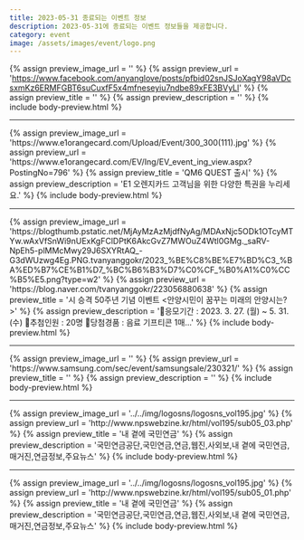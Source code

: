 ```yaml
---
title: 2023-05-31 종료되는 이벤트 정보
description: 2023-05-31에 종료되는 이벤트 정보들을 제공합니다.
category: event
image: /assets/images/event/logo.png
---
```

{% assign preview_image_url = '' %}
{% assign preview_url = 'https://www.facebook.com/anyanglove/posts/pfbid02snJSJoXagY98aVDcsxmKz6ERMFGBT6suCuxfF5x4mfneseyiu7ndbe89xFE3BVyLl' %}
{% assign preview_title = '' %}
{% assign preview_description = '' %}
{% include body-preview.html %}
<hr>{% assign preview_image_url = 'https://www.e1orangecard.com/Upload/Event/300_300(111).jpg' %}
{% assign preview_url = 'https://www.e1orangecard.com/EV/Ing/EV_event_ing_view.aspx?PostingNo=796' %}
{% assign preview_title = 'QM6 QUEST 출시' %}
{% assign preview_description = 'E1 오렌지카드 고객님을 위한 다양한 특권을 누리세요.' %}
{% include body-preview.html %}
<hr>{% assign preview_image_url = 'https://blogthumb.pstatic.net/MjAyMzAzMjdfNyAg/MDAxNjc5ODk1OTcyMTYw.wAxVfSnWi9nUExKgFClDPtK6AkcGvZ7MWOuZ4Wtl0GMg._saRV-NpEh5-plMMcMwy29J6SXYRtAQ_-G3dWUzwg4Eg.PNG.tvanyanggokr/2023_%BE%C8%BE%E7%BD%C3_%BA%ED%B7%CE%B1%D7_%BC%B6%B3%D7%C0%CF_%B0%A1%C0%CC%B5%E5.png?type=w2' %}
{% assign preview_url = 'https://blog.naver.com/tvanyanggokr/223056880638' %}
{% assign preview_title = '시 승격 50주년 기념 이벤트 &lt;안양시민이 꿈꾸는 미래의 안양시는?&gt;' %}
{% assign preview_description = '📅응모기간 : 2023. 3. 27. (월) ~ 5. 31. (수) 📍추첨인원 : 20명 📍당첨경품 : 음료 기프티콘 1매...' %}
{% include body-preview.html %}
<hr>{% assign preview_image_url = '' %}
{% assign preview_url = 'https://www.samsung.com/sec/event/samsungsale/230321/' %}
{% assign preview_title = '' %}
{% assign preview_description = '' %}
{% include body-preview.html %}
<hr>{% assign preview_image_url = '../../img/logosns/logosns_vol195.jpg' %}
{% assign preview_url = 'http://www.npswebzine.kr/html/vol195/sub05_03.php' %}
{% assign preview_title = '내 곁에 국민연금' %}
{% assign preview_description = '국민연금공단,국민연금,연금,웹진,사외보,내 곁에 국민연금,매거진,연금정보,주요뉴스' %}
{% include body-preview.html %}
<hr>{% assign preview_image_url = '../../img/logosns/logosns_vol195.jpg' %}
{% assign preview_url = 'http://www.npswebzine.kr/html/vol195/sub05_01.php' %}
{% assign preview_title = '내 곁에 국민연금' %}
{% assign preview_description = '국민연금공단,국민연금,연금,웹진,사외보,내 곁에 국민연금,매거진,연금정보,주요뉴스' %}
{% include body-preview.html %}